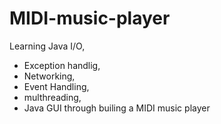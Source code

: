 # MIDI-music-player
Learning Java I/O, 
* Exception handlig,
* Networking,
* Event Handling,
* multhreading,
* Java GUI
through builing a MIDI music player
